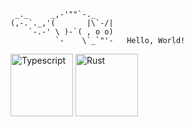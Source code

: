 ```text
 _._     _,-'""`-._
(,-.`._,'(       |\`-/|
    `-.-' \ )-`( , o o)
          `-    \`_`"'-   Hello, World!
```

<a href="https://www.typescriptlang.org/" target="_blank"><img src="https://github.com/user-attachments/assets/ef1b2452-ef64-4be6-b9a1-8eb44f0f0838" alt="Typescript" height="100" /></a>
<a href="https://www.rust-lang.org/" target="_blank"><img src="https://github.com/user-attachments/assets/5af4b920-a1a5-470e-a28f-f7c645af442e" alt="Rust" height="100" /></a>
